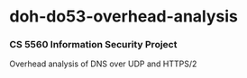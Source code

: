 # doh-do53-overhead-analysis
### CS 5560 Information Security Project
Overhead analysis of DNS over UDP and HTTPS/2
